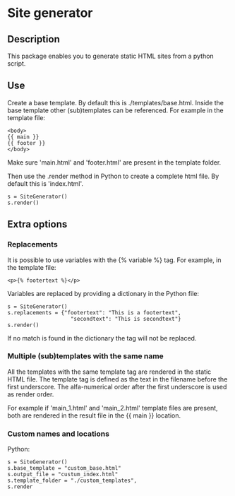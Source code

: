 # Site generator

## Description
This package enables you to generate static HTML sites from a python script. 

## Use
Create a base template.
By default this is ./templates/base.html. 
Inside the base template other (sub)templates can be referenced.
For example in the template file:
```
<body>
{{ main }}
{{ footer }}
</body>
```
Make sure 'main.html' and 'footer.html' are present in the template folder. 

Then use the .render method in Python to create a complete html file.
By default this is 'index.html'.
```
s = SiteGenerator()
s.render()
```

## Extra options
### Replacements
It is possible to use variables with the {% variable %} tag. 
For example, in the template file:
```
<p>{% footertext %}</p>
```

Variables are replaced by providing a dictionary in the Python file:
```
s = SiteGenerator()
s.replacements = {"footertext": "This is a footertext",
                    "secondtext": "This is secondtext"}
s.render()
```
If no match is found in the dictionary the tag will not be replaced.

### Multiple (sub)templates with the same name
All the templates with the same template tag are rendered in the static HTML file. The template tag is defined as the text in the filename before the first underscore.
The alfa-numerical order after the first underscore is used as render order.

For example if 'main_1.html' and 'main_2.html' template files are present, both are rendered in the result file in the {{ main }} location.  

### Custom names and locations
Python:
```
s = SiteGenerator()
s.base_template = "custom_base.html"  
s.output_file = "custum_index.html"
s.template_folder = "./custom_templates",
s.render
```

